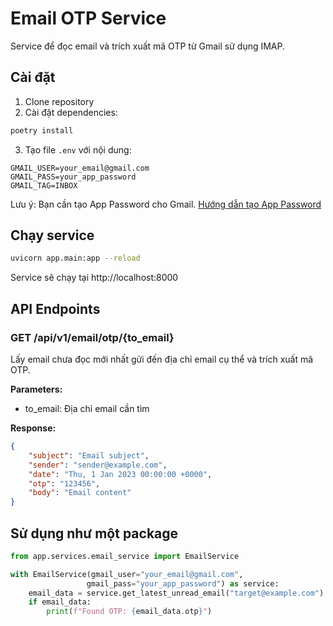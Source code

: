 # Email OTP Service

Service để đọc email và trích xuất mã OTP từ Gmail sử dụng IMAP.

## Cài đặt

1. Clone repository
2. Cài đặt dependencies:
```bash
poetry install
```

3. Tạo file `.env` với nội dung:
```
GMAIL_USER=your_email@gmail.com
GMAIL_PASS=your_app_password
GMAIL_TAG=INBOX
```

Lưu ý: Bạn cần tạo App Password cho Gmail. [Hướng dẫn tạo App Password](https://support.google.com/accounts/answer/185833?hl=en)

## Chạy service

```bash
uvicorn app.main:app --reload
```

Service sẽ chạy tại http://localhost:8000

## API Endpoints

### GET /api/v1/email/otp/{to_email}

Lấy email chưa đọc mới nhất gửi đến địa chỉ email cụ thể và trích xuất mã OTP.

**Parameters:**
- to_email: Địa chỉ email cần tìm

**Response:**
```json
{
    "subject": "Email subject",
    "sender": "sender@example.com",
    "date": "Thu, 1 Jan 2023 00:00:00 +0000",
    "otp": "123456",
    "body": "Email content"
}
```

## Sử dụng như một package

```python
from app.services.email_service import EmailService

with EmailService(gmail_user="your_email@gmail.com", 
                 gmail_pass="your_app_password") as service:
    email_data = service.get_latest_unread_email("target@example.com")
    if email_data:
        print(f"Found OTP: {email_data.otp}")
```
